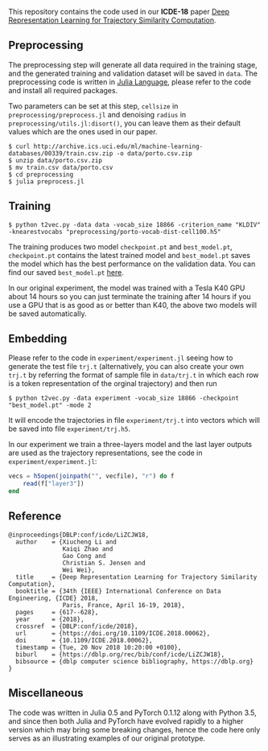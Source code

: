 
This repository contains the code used in our **ICDE-18** paper [Deep Representation Learning for Trajectory Similarity Computation](https://drive.google.com/file/d/1RILex8lCQFHR30No-bvF2ez_g42cRzWx/view?usp=sharing).


## Preprocessing

The preprocessing step will generate all data required in the training stage, and the generated training and validation dataset will be saved in `data`. The preprocessing code is written in [Julia Language](https://julialang.org/), please refer to the code and install all required packages.

Two parameters can be set at this step, `cellsize` in `preprocessing/preprocess.jl` and denoising `radius` in `preprocessing/utils.jl:disort()`, you can leave them as their default values which are the ones used in our paper.

```shell
$ curl http://archive.ics.uci.edu/ml/machine-learning-databases/00339/train.csv.zip -o data/porto.csv.zip
$ unzip data/porto.csv.zip
$ mv train.csv data/porto.csv
$ cd preprocessing
$ julia preprocess.jl
```

## Training

```shell
$ python t2vec.py -data data -vocab_size 18866 -criterion_name "KLDIV" -knearestvocabs "preprocessing/porto-vocab-dist-cell100.h5"
```

The training produces two model `checkpoint.pt` and `best_model.pt`, `checkpoint.pt` contains the latest trained model and `best_model.pt` saves the model which has the best performance on the validation data. You can find our saved `best_model.pt` [here](https://drive.google.com/open?id=1uxZUmvFHhpY8tOXvCDHuEd7KFOTYp109).

In our original experiment, the model was trained with a Tesla K40 GPU about 14 hours so you can just terminate the training after 14 hours if you use a GPU that is as good as or better than K40, the above two models will be saved automatically.


## Embedding

Please refer to the code in `experiment/experiment.jl` seeing how to generate the test file `trj.t` (alternatively, you can also create your own `trj.t` by referring the format of sample file in `data/trj.t` in which each row is a token representation of the orginal trajectory) and then run

```shell
$ python t2vec.py -data experiment -vocab_size 18866 -checkpoint "best_model.pt" -mode 2
```

It will encode the trajectories in file `experiment/trj.t` into vectors which will be saved into file `experiment/trj.h5`.

In our experiment we train a three-layers model and the last layer outputs are used as the trajectory representations, see the code in `experiment/experiment.jl`:

```julia
vecs = h5open(joinpath("", vecfile), "r") do f
    read(f["layer3"])
end
```

## Reference

```
@inproceedings{DBLP:conf/icde/LiZCJW18,
  author    = {Xiucheng Li and
               Kaiqi Zhao and
               Gao Cong and
               Christian S. Jensen and
               Wei Wei},
  title     = {Deep Representation Learning for Trajectory Similarity Computation},
  booktitle = {34th {IEEE} International Conference on Data Engineering, {ICDE} 2018,
               Paris, France, April 16-19, 2018},
  pages     = {617--628},
  year      = {2018},
  crossref  = {DBLP:conf/icde/2018},
  url       = {https://doi.org/10.1109/ICDE.2018.00062},
  doi       = {10.1109/ICDE.2018.00062},
  timestamp = {Tue, 20 Nov 2018 10:20:00 +0100},
  biburl    = {https://dblp.org/rec/bib/conf/icde/LiZCJW18},
  bibsource = {dblp computer science bibliography, https://dblp.org}
}
```

## Miscellaneous

The code was written in Julia 0.5 and PyTorch 0.1.12 along with Python 3.5, and since then both Julia and PyTorch have evolved rapidly to a higher version which may bring some breaking changes, hence the code here only serves as an illustrating examples of our original prototype.
